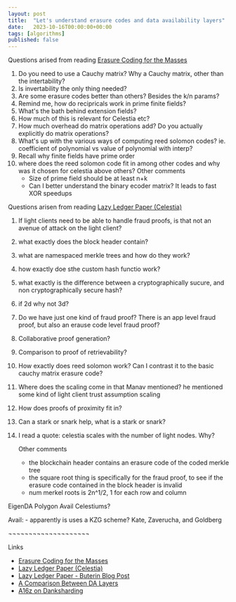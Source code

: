 ```yaml
---
layout: post
title:  "Let's understand erasure codes and data availability layers"
date:   2023-10-16T00:00:00+00:00
tags: [algorithms]
published: false
---
```


Questions arised from reading [Erasure Coding for the Masses](https://towardsdatascience.com/erasure-coding-for-the-masses-2c23c74bf87e)
1. Do you need to use a Cauchy matrix? Why a Cauchy matrix, other than the intertability?
2. Is invertability the only thing needed?
3. Are some erasure codes better than others? Besides the k/n params?
4. Remind me, how do recipricals work in prime finite fields?
5. What's the bath behind extension fields?
6. How much of this is relevant for Celestia etc?
7. How much overhead do matrix operations add? Do you actually explicitly do matrix operations?
8. What's up with the various ways of computing reed solomon codes? ie. coefficient of polynomial vs value of polynomial with interp?
9. Recall why finite fields have prime order
10. where does the reed solomon code fit in among other codes and why was it chosen for celestia above others?
    Other comments 
    - Size of prime field should be at least n+k 
    - Can I better understand the binary ecoder matrix? It leads to fast XOR speedups

Questions arisen from reading [Lazy Ledger Paper (Celestia)](http://www0.cs.ucl.ac.uk/staff/m.albassam/publications/lazyledger-paper.pdf)
1. If light clients need to be able to handle fraud proofs, is that not an avenue of attack on the light client?
2. what exactly does the block header contain?
3. what are namespaced merkle trees and how do they work?
4. how exactly doe sthe custom hash functio work?
5. what exactly is the difference between a cryptographically sucure, and non cryptographically secure hash?
6. if 2d why not 3d?
7. Do we have just one kind of fraud proof? There is an app level fraud proof, but also an erause code level fraud proof?
8. Collaborative proof generation?
9. Comparison to proof of retrievability?
10. How exactly does reed solomon work? Can I contrast it to the basic cauchy matrix erasure code?
11. Where does the scaling come in that Manav mentioned? he mentioned some kind of light client trust assumption scaling
12. How does proofs of proximity fit in?
13. Can a stark or snark help, what is a stark or snark?
14. I read a quote: celestia scales with the number of light nodes. Why?

    Other comments
    - the blockchain header contains an erasure code of the coded merkle tree
    - the square root thing is specifically for the fraud proof, to see if the erasure code contained in the block header is invalid
    - num merkel roots is 2n^1/2, 1 for each row and column

EigenDA 
Polygon Avail
Celestiums?

Avail:
    - apparently is uses a KZG scheme? Kate, Zaverucha, and Goldberg


¬¬¬¬¬¬¬¬¬¬¬¬¬¬¬¬¬¬¬¬

Links

- [Erasure Coding for the Masses](https://towardsdatascience.com/erasure-coding-for-the-masses-2c23c74bf87e)
- [Lazy Ledger Paper (Celestia)](http://www0.cs.ucl.ac.uk/staff/m.albassam/publications/lazyledger-paper.pdf)
- [Lazy Ledger Paper - Buterin Blog Post](https://github.com/ethereum/research/wiki/A-note-on-data-availability-and-erasure-coding)
- [A Comparison Between DA Layers](https://forum.celestia.org/t/a-comparison-between-da-layers/899)
- [A16z on Danksharding](https://a16zcrypto.com/posts/article/an-overview-of-danksharding-and-a-proposal-for-improvement-of-das/)